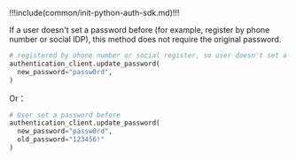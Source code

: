 !!!include(common/init-python-auth-sdk.md)!!!

If a user doesn't set a password before (for example, register by phone number or social IDP), this method does not require the original password.

```python
# registered by ohone number or social register, so user doesn't set a password in first time use. Leave old_password empty.
authentication_client.update_password(
  new_password="passw0rd",
)
```

Or：

```python
# User set a password before
authentication_client.update_password(
  new_password="passw0rd",
  old_password="123456!"
)
```